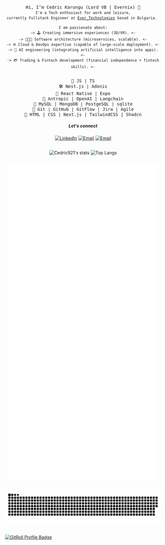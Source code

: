 <p align="center">
  <samp> Hi, I’m Cedric Karungu (Lord VB | Evernix) 👋 </samp><br />
  <code><samp>I'm a Tech enthusiast for work and leisure,</samp></code><br />
  <code><samp>currently Fullstack Engineer at <a href="https://ever.tech/">Ever_Technologies</a> based in Bulgaria. </samp></code>
</p>
<p align="center">
  <code><samp>I am passionate about:</samp></code><br />
  <code><samp>-> 🕹️ Creating immersive experiences (3D/VR). <-</samp></code><br />
  <code><samp>-> 👨🏽‍💻 Software architecture (microservices, scalable). <-</samp></code><br />
  <code><samp>-> 🌐 Cloud & DevOps expertise (capable of large-scale deployment). <-</samp></code><br />
  <code><samp>-> 🤖 AI engineering (integrating artificial intelligence into apps). <-</samp></code><br />
  <code><samp>-> 💳 Trading & Fintech development (financial independence + fintech skills). <-</samp></code><br />
</p>

##

<p align="center">
  <samp>🔑 JS | TS </samp><br />
  <samp>🛠 Nest.js | Adonis </samp><br />
  <samp>📱 React Native | Expo </samp><br />
  <samp>🤖 Antropic | OpenAI | Langchain </samp><br />
  <samp>💾 MySQL | MongoDB | PostgeSQL | sqlite </samp><br />
  <samp>🧰 Git | GitHub | GitFlow | Jira | Agile  </samp><br />
  <samp>📌 HTML | CSS | Next.js | TailwindCSS | Shadcn </samp><br />
</p>

<h5 align="center"> Let's connect </h5>

<p align="center">
<a href="https://linkedin.com/in/cedric-karungu/"><img alt="LinkedIn" src="https://img.shields.io/badge/LinkedIn-cedrickarungu-blue?style=flat-square&logo=linkedin"></a>
<a href="mailto:ckarungu921@gmail.com"><img alt="Email" src="https://img.shields.io/badge/Email-ckarungu921@gmail.com-blue?style=flat-square&logo=Microsoft%20outlook"></a>
<a href="https://www.upwork.com/freelancers/~018534f0ce2690fa87"><img alt="Email" src="https://img.shields.io/badge/Upwork-Hire%20Me-1CA0F1?style=flat-square&logo=upwork"></a>
</p>

## 
<p align="center">
  <img alt="Cedric921's stats" src="https://github-readme-stats.vercel.app/api?username=cedric921&show_icons=true&icon_color=2F81F7&layout=compact&show_owner=true&theme=gotham&text_color=999999&bg_color=00000000&title_color=2F81F7&hide_title=true&hide_border=true" />
  <img alt="Top Langs" src="https://github-readme-stats.vercel.app/api/top-langs/?username=cedric921&include_all_commits=true&layout=compact&langs_count=6&hide=html,css,less,scss,hack,php,javascript,blade&show_icons=true&icon_color=2F81F7&count_private=true&theme=gotham&text_color=999999&bg_color=00000000&title_color=2F81F7&hide_border=true" />
</p>


## 
<div align="center">
  <img src="/github-metrics.svg" alt="Metrics" />
</div>

## 
<div align="center">
  <img src="/snake/github-snake.svg" alt="Snake" />
</div>


## 
<a href="https://gitroll.io/profile/uBhrlnkxaeoQ7k2egQoGgAQfLZWL2" target="_blank"><img src="https://gitroll.io/api/badges/profiles/v1/uBhrlnkxaeoQ7k2egQoGgAQfLZWL2?theme=dracula" alt="GitRoll Profile Badge"/></a>

